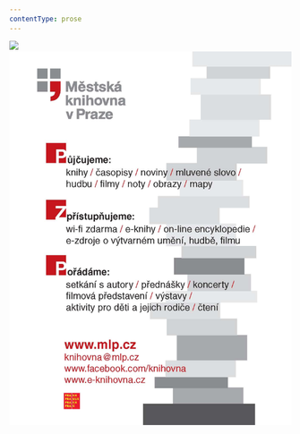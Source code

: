 ```yaml
---
contentType: prose
---
```


<section>

![](../Images/obalka_pohadky.jpg)![](./resources/upoutavka_eknihy.jpg)

</section>
